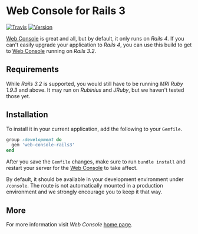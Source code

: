 Web Console for Rails 3
=======================

[![Travis](https://travis-ci.org/gsamokovarov/web-console-rails3.png)](https://travis-ci.org/gsamokovarov/web-console-rails3) [![Version](https://badge.fury.io/rb/web-console-rails3.png)](http://badge.fury.io/rb/web-console-rails3)

[Web Console] is great and all, but by default, it only runs on _Rails 4_. If
you can't easily upgrade your application to _Rails 4_, you can use this build
to get to [Web Console] running on _Rails 3.2_.

Requirements
------------

While _Rails 3.2_ is supported, you would still have to be running _MRI Ruby
1.9.3_ and above. It may run on _Rubinius_ and _JRuby_, but we haven't tested
those yet.

Installation
------------

To install it in your current application, add the following to your `Gemfile`.

```ruby
group :development do
  gem 'web-console-rails3'
end
```

After you save the `Gemfile` changes, make sure to run `bundle install` and
restart your server for the [Web Console] to take affect.

By default, it should be available in your development environment under
`/console`. The route is not automatically mounted in a production environment
and we strongly encourage you to keep it that way.

More
----

For more information visit _Web Console_ [home page][Web Console].

  [Web Console]: https://github.com/gsamokovarov/web-console
